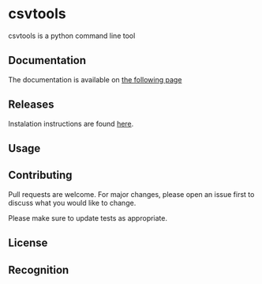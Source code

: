 # csvtools

csvtools is a python command line tool

## Documentation

The documentation is available on [the following page](https://fabquenneville.github.io/csvtools/)

## Releases

Instalation instructions are found [here](https://fabquenneville.github.io/csvtools/).

## Usage

## Contributing
Pull requests are welcome. For major changes, please open an issue first to discuss what you would like to change.

Please make sure to update tests as appropriate.

## License

## Recognition
